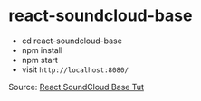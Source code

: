 # react-soundcloud-base

* cd react-soundcloud-base
* npm install
* npm start
* visit `http://localhost:8080/`

Source: [React SoundCloud Base Tut](https://www.robinwieruch.de/the-soundcloud-client-in-react-redux/)
